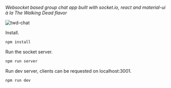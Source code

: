 *Websocket based group chat app built with socket.io, react and material-ui à la The Walking Dead flavor*

![twd-chat](https://user-images.githubusercontent.com/31125521/36344392-f888657a-1419-11e8-989b-41028131e9b2.jpg)

Install.

``` bash
npm install
```

Run the socket server.

``` bash
npm run server
```

Run dev server, clients can be requested on localhost:3001.

``` bash
npm run dev
```